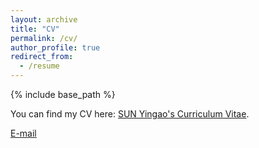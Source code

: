 ```yaml
---
layout: archive
title: "CV"
permalink: /cv/
author_profile: true
redirect_from:
  - /resume
---
```


{% include base_path %}

You can find my CV here: [SUN Yingao's Curriculum Vitae](../assets/Curriculum-Vitae.pdf).

[E-mail](mailto:yingao.sun@alumni.ust.hk)
